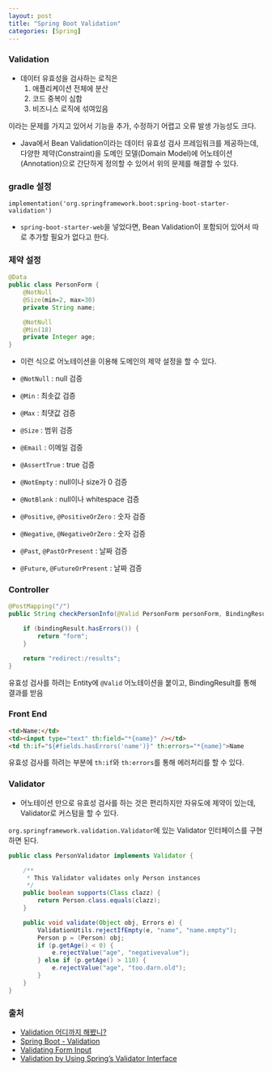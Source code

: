 ```yaml
---
layout: post
title: "Spring Boot Validation"
categories: [Spring]
---
```


### Validation
- 데이터 유효성을 검사하는 로직은
    1. 애플리케이션 전체에 분산
    2. 코드 중복이 심함
    3. 비즈니스 로직에 섞여있음

이라는 문제를 가지고 있어서 기능을 추가, 수정하기 어렵고 오류 발생 가능성도 크다.
- Java에서 Bean Validation이라는 데이터 유효성 검사 프레임워크를 제공하는데, 다양한 제약(Constraint)을 도메인 모델(Domain Model)에 어노테이션(Annotation)으로 간단하게 정의할 수 있어서 위의 문제를 해결할 수 있다.

### gradle 설정
```
implementation('org.springframework.boot:spring-boot-starter-validation')
```	
- `spring-boot-starter-web`을 넣었다면, Bean Validation이 포함되어 있어서 따로 추가할 필요가 없다고 한다.

### 제약 설정
``` java
@Data
public class PersonForm {
    @NotNull
	@Size(min=2, max=30)
	private String name;

	@NotNull
	@Min(18)
	private Integer age;
}
```
- 이런 식으로 어노테이션을 이용해 도메인의 제약 설정을 할 수 있다.

- `@NotNull` : null 검증
- `@Min` : 최솟값 검증
- `@Max` : 최댓값 검증
- `@Size` : 범위 검증
- `@Email` : 이메일 검증
- `@AssertTrue` : true 검증

- `@NotEmpty` : null이나 size가 0 검증
- `@NotBlank` : null이나 whitespace 검증
- `@Positive`, `@PositiveOrZero` : 숫자 검증
- `@Negative`, `@NegativeOrZero` : 숫자 검증
- `@Past`, `@PastOrPresent` : 날짜 검증
- `@Future`, `@FutureOrPresent` : 날짜 검증

### Controller
```java
@PostMapping("/")
public String checkPersonInfo(@Valid PersonForm personForm, BindingResult bindingResult) {

    if (bindingResult.hasErrors()) {
        return "form";
    }

    return "redirect:/results";
}
```
유효성 검사를 하려는 Entity에 `@Valid` 어노테이션을 붙이고, BindingResult를 통해 결과를 받음

### Front End
```html
<td>Name:</td>
<td><input type="text" th:field="*{name}" /></td>
<td th:if="${#fields.hasErrors('name')}" th:errors="*{name}">Name
```
유효성 검사를 하려는 부분에 `th:if`와 `th:errors`를 통해 에러처리를 할 수 있다.

### Validator
- 어노테이션 만으로 유효성 검사를 하는 것은 편리하지만 자유도에 제약이 있는데, Validator로 커스텀을 할 수 있다.

`org.springframework.validation.Validator`에 있는 Validator 인터페이스를 구현하면 된다.

```java
public class PersonValidator implements Validator {

    /**
     * This Validator validates only Person instances
     */
    public boolean supports(Class clazz) {
        return Person.class.equals(clazz);
    }

    public void validate(Object obj, Errors e) {
        ValidationUtils.rejectIfEmpty(e, "name", "name.empty");
        Person p = (Person) obj;
        if (p.getAge() < 0) {
            e.rejectValue("age", "negativevalue");
        } else if (p.getAge() > 110) {
            e.rejectValue("age", "too.darn.old");
        }
    }
}
```

### 출처
- [Validation 어디까지 해봤니?](https://meetup.toast.com/posts/223)
- [Spring Boot - Validation](https://heowc.dev/2018/01/14/spring-boot-hibernate-validation/)
- [Validating Form Input](https://spring.io/guides/gs/validating-form-input/)
- [Validation by Using Spring’s Validator Interface](https://docs.spring.io/spring-framework/docs/current/reference/html/core.html#validation)